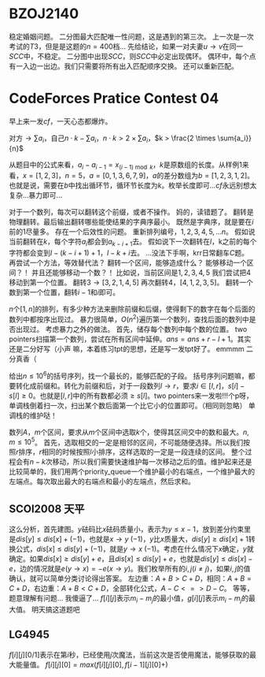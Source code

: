 
# $\text{BZOJ2140}$

稳定婚姻问题。
二分图最大匹配唯一性问题，这是遇到的第三次。
上一次是一次考试的$T3$，但是是这题的$n = 400$档...
先给结论，如果一对夫妻$u \rightarrow v$在同一$SCC$中，不稳定。
二分图中出现$SCC$，则$SCC$中必定出现偶环。
偶环中，每个点有一入边一出边。我们只需要将所有出入匹配顺序交换。
还可以重新匹配。

# $\text{CodeForces Pratice Contest 04}$

早上来一发$cf$，一天心态都爆炸。

对方$\rightarrow \sum{a_i}$，自己$n \cdot k - \sum{a_i}$，$n \cdot k > 2 \times \sum{a_i}$，$k > \frac{2 \times \sum{a_i}}{n}$

从题目中的公式来看，$a_i - a_{i - 1} = x_{(i−1) \bmod k}$，$k$是原数组的长度。从样例$1$来看，$x = [1, 2, 3]$，$n = 5$，$a = [0, 1, 3, 6, 7, 9]$，$a$的差分数组为$b = [1, 2, 3, 1, 2]$。也就是说，需要在$b$中找出循环节，循环节长度为$k$。枚举长度即可...$cf$永远别想太复杂...暴力即可...

对于一个数列，每次可以翻转这个前缀，或者不操作。
妈的，读错题了。
翻转是物理翻转。最后输出翻转哪些能使结果的字典序最小。
既然是字典序，就是要在$i$前的$1$尽量多。
存在一个后效性的问题。
重新排列编号，$1, 2, 3, 4, 5, ... n$。
假如说当前翻转在$k$，每个字符$a_i$都会到$a_{k - i + 1}$去。
假如说下一次翻转在$l$，k之前的每个字符都会变到$l - (k - i + 1) + 1$，$l - k + i$去。
...没法下手啊，krr日常翻车$C$题。
再尝试一个方法，等效替代法？
翻转一个区间，能够造成什么？
能够移动一个区间？！
并且还能够移动一个数？！
比如说，当前区间是$1, 2, 3, 4, 5$
我们尝试把$4$移动到第一个位置。
翻转$3 \rightarrow [3, 2, 1, 4, 5]$
再次翻转$4$，$[4, 1, 2, 3, 5]$。
翻转一个数到第一个位置，翻转$i - 1$和$i$即可。

$n$个$[1, n]$的排列，有多少种方法来删除前缀和后缀，使得剩下的数字在每个后面的数列中都按序出现过。
暴力很简单，$O(n^2)$遍历第一个数列，查找后面的数列中是否出现过。
考虑暴力之外的做法。
首先，储存每个数列中每个数的位置。
$\text{two pointers}$扫描第一个数列，尝试在所有区间中延伸。$ans = ans + r - l + 1$。其实还是二分好写（小声
嘛，本着练习$\text{tpt}$的思想，还是写一发$\text{tpt}$好了。
emmmm 二分真香（

给出$n \le 10^6$的括号序列，找一个最长的，能够匹配的子段。
括号序列问题嘛，都要转化成前缀和。转化为前缀和后，对于一段数列$l \rightarrow r$，要求$i \in [l, r]$，$s[i] - s[l] \ge 0$。也就是$[l, r]$中的所有数都必须$\ge s[l]$。$\text{two pointers}$来一发啦!!!个p呀，单调栈倒着扫一次，扫出某个数后面第一个比它小的位置即可。（相同则忽略）
单调栈的维护哒！

数列$A$，$m$个区间，要求从$m$个区间中选取$k$个，使得其区间交中的数和最大。$n,  m \le 10^5$。
首先，选取相交的一定是相邻的区间，不可能随便选择。所以我们按照$r$排序，$r$相同的时候按照$l$小排序，这样选取的一定是一段连续的区间。
整个过程会有$n - k$次移动，所以我们需要快速维护每一次移动之后的值。维护起来还是比较简单的，我们用两个$\text{priority\_queue}$一个维护最小的右端点，一个维护最大的左端点。每次取出最大的右端点和最小的左端点，然后求和。

## $\text{SCOI2008 天平}$

这么分析，首先建图。$y$砝码比$x$砝码质量小，表示为$y \le x - 1$，放到差分约束里是$dis[y] \le dis[x] + (-1)$，也就是$x \rightarrow y \ (-1)$，$y$比$x$质量大，$dis[y] \ge dis[x] + 1$转换公式，$dis[x] \le dis[y] + (-1)$，就是$y \rightarrow x \ (-1)$。考虑在什么情况下$x$确定，$y$就确定。如果$dis[x] \ge dis[y] + e$，且$dis[x] \le dis[y] + e$，也就是$dis[y] \le dis[x] - e$，边的情况就是$e(y \rightarrow x) = -e(x \rightarrow y)$。我们枚举所有的$i, j(i \ne j)$，如果$i, j$的值确认，就可以简单分类讨论得出答案。
左边重：$A+ B > C+D$，相同：$A+B=C+D$，右边重：$A+B<C+D$，全部转化公式，$A-C <=> D-C$。
等等，题意理解有问题...
我傻逼了...
$f[i][j]$表示$m_i - m_j$的最小值，$g[i][j]$表示$m_i - m_j$的最大值。
明天搞这道题吧

## $\text{LG4945}$

$f[i][j][0/1]$表示在第$i$秒，已经使用$j$次魔法，当前这次是否使用魔法，能够获取的最大能量值。
$f[i][j][0] = max(f[i][j][0], f[i - 1][j][0] + )$
<!--stackedit_data:
eyJoaXN0b3J5IjpbLTI1MDA2Mzg5OSwxODI1OTIxNDA0XX0=
-->